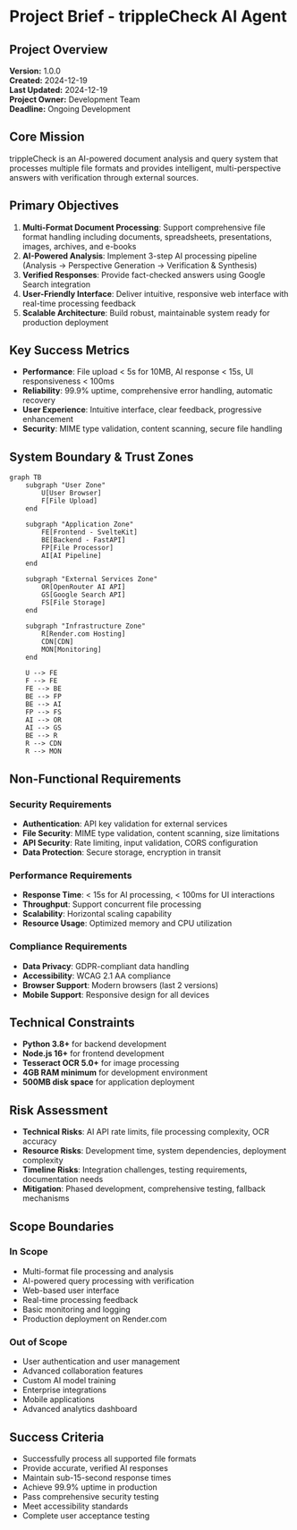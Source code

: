 # Project Brief - trippleCheck AI Agent

## Project Overview
**Version:** 1.0.0  
**Created:** 2024-12-19  
**Last Updated:** 2024-12-19  
**Project Owner:** Development Team  
**Deadline:** Ongoing Development  

## Core Mission
trippleCheck is an AI-powered document analysis and query system that processes multiple file formats and provides intelligent, multi-perspective answers with verification through external sources.

## Primary Objectives
1. **Multi-Format Document Processing**: Support comprehensive file format handling including documents, spreadsheets, presentations, images, archives, and e-books
2. **AI-Powered Analysis**: Implement 3-step AI processing pipeline (Analysis → Perspective Generation → Verification & Synthesis)
3. **Verified Responses**: Provide fact-checked answers using Google Search integration
4. **User-Friendly Interface**: Deliver intuitive, responsive web interface with real-time processing feedback
5. **Scalable Architecture**: Build robust, maintainable system ready for production deployment

## Key Success Metrics
- **Performance**: File upload < 5s for 10MB, AI response < 15s, UI responsiveness < 100ms
- **Reliability**: 99.9% uptime, comprehensive error handling, automatic recovery
- **User Experience**: Intuitive interface, clear feedback, progressive enhancement
- **Security**: MIME type validation, content scanning, secure file handling

## System Boundary & Trust Zones

```mermaid
graph TB
    subgraph "User Zone"
        U[User Browser]
        F[File Upload]
    end
    
    subgraph "Application Zone"
        FE[Frontend - SvelteKit]
        BE[Backend - FastAPI]
        FP[File Processor]
        AI[AI Pipeline]
    end
    
    subgraph "External Services Zone"
        OR[OpenRouter AI API]
        GS[Google Search API]
        FS[File Storage]
    end
    
    subgraph "Infrastructure Zone"
        R[Render.com Hosting]
        CDN[CDN]
        MON[Monitoring]
    end
    
    U --> FE
    F --> FE
    FE --> BE
    BE --> FP
    BE --> AI
    FP --> FS
    AI --> OR
    AI --> GS
    BE --> R
    R --> CDN
    R --> MON
```

## Non-Functional Requirements

### Security Requirements
- **Authentication**: API key validation for external services
- **File Security**: MIME type validation, content scanning, size limitations
- **API Security**: Rate limiting, input validation, CORS configuration
- **Data Protection**: Secure storage, encryption in transit

### Performance Requirements
- **Response Time**: < 15s for AI processing, < 100ms for UI interactions
- **Throughput**: Support concurrent file processing
- **Scalability**: Horizontal scaling capability
- **Resource Usage**: Optimized memory and CPU utilization

### Compliance Requirements
- **Data Privacy**: GDPR-compliant data handling
- **Accessibility**: WCAG 2.1 AA compliance
- **Browser Support**: Modern browsers (last 2 versions)
- **Mobile Support**: Responsive design for all devices

## Technical Constraints
- **Python 3.8+** for backend development
- **Node.js 16+** for frontend development
- **Tesseract OCR 5.0+** for image processing
- **4GB RAM minimum** for development environment
- **500MB disk space** for application deployment

## Risk Assessment
- **Technical Risks**: AI API rate limits, file processing complexity, OCR accuracy
- **Resource Risks**: Development time, system dependencies, deployment complexity
- **Timeline Risks**: Integration challenges, testing requirements, documentation needs
- **Mitigation**: Phased development, comprehensive testing, fallback mechanisms

## Scope Boundaries

### In Scope
- Multi-format file processing and analysis
- AI-powered query processing with verification
- Web-based user interface
- Real-time processing feedback
- Basic monitoring and logging
- Production deployment on Render.com

### Out of Scope
- User authentication and user management
- Advanced collaboration features
- Custom AI model training
- Enterprise integrations
- Mobile applications
- Advanced analytics dashboard

## Success Criteria
- Successfully process all supported file formats
- Provide accurate, verified AI responses
- Maintain sub-15-second response times
- Achieve 99.9% uptime in production
- Pass comprehensive security testing
- Meet accessibility standards
- Complete user acceptance testing 